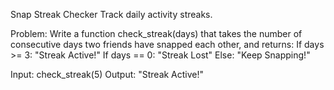 Snap Streak Checker
Track daily activity streaks.

Problem:
Write a function check_streak(days) that takes the number of consecutive days two friends have snapped each other, and returns:
If days >= 3: "Streak Active!"
If days == 0: "Streak Lost"
Else: "Keep Snapping!"

Input: check_streak(5)
Output: "Streak Active!"